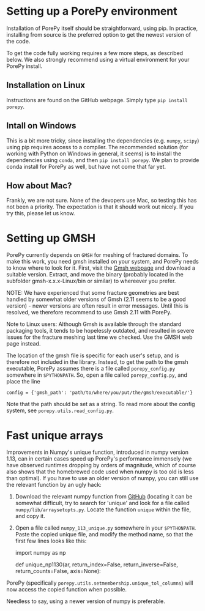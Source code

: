 # Setting up a PorePy environment
Installation of PorePy itself should be straightforward, using pip.
In practice, installing from source is the preferred option to get the newest version of the code.

To get the code fully working requires a few more steps, as described below.
We also strongly recommend using a virtual environment for your PorePy install.

## Installation on Linux
Instructions are found on the GitHub webpage. Simply type `pip install porepy`.

## Intall on Windows
This is a bit more tricky, since installing the dependencies (e.g. `numpy`, `scipy`) using pip requires access to a compiler.
The recommended solution (for working with Python on Windows in general, it seems)
is to install the dependencies using `conda`, and then `pip install porepy`.
We plan to provide conda install for PorePy as well, but have not come that far yet.

## How about Mac?
Frankly, we are not sure. None of the devopers use Mac, so testing this has not been a priority.
The expectation is that it should work out nicely. If you try this, please let us know.

# Setting up GMSH
PorePy currently depends on `GMSH` for meshing of fractured domains. 
To make this work, you need gmsh installed on your system, and PorePy needs to know where to look for it.
First, visit the [Gmsh webpage](http://gmsh.info) and download a suitable version. 
Extract, and move the binary (probably located in the subfolder gmsh-x.x.x-Linux/bin or similar) to whereever you prefer.

NOTE: We have experienced that some fracture geometries are best handled by somewhat older versions of Gmsh (2.11 seems to be a good version) - newer versions are often result in error messages. Until this is resolved, we therefore recommend to use Gmsh 2.11 with PorePy.

Note to Linux users: Although Gmsh is available through the standard packaging tools, it tends to be hopelessly outdated, 
and resulted in severe issues for the fracture meshing last time we checked. Use the GMSH web page instead.


The location of the gmsh file is specific for each user's setup, and is therefore not included in the library. 
Instead, to get the path to the gmsh executable, PorePy assumes there is a file called `porepy_config.py` somewhere in `$PYTHONPATH`. 
So, open a file called `porepy_config.py`, and place the line

	config = {'gmsh_path': 'path/to/where/you/put/the/gmsh/executable/'}

Note that the path should be set as a string. To read more about the config system, see `porepy.utils.read_config.py`.

# Fast unique arrays
Improvements in Numpy's unique function, introduced in numpy version 1.13, can in certain cases speed up PorePy's performance immensely
(we have observed runtimes dropping by orders of magnitude, which of course also shows that the homebrewed code used when numpy is too old is less than optimal). 
If you have to use an older version of numpy, you can still use the relevant function by an ugly hack:

1. Download the relevant numpy function from [GitHub](https://github.com/numpy/numpy) (locating it can be somewhat difficult, 
try to search for 'unique' and look for a file called `numpy/lib/arraysetopts.py`. Locate the function `unique` within the file,
and copy it.
2. Open a file called `numpy_113_unique.py` somewhere in your `$PYTHONPATH`. Paste the copied unique file, and modify the method name, so that the first few lines looks like this:

	import numpy as np

	def unique_np1130(ar, return_index=False, return_inverse=False,
        	   return_counts=False, axis=None):

PorePy (specifically `porepy.utils.setmembership.unique_tol_columns`) will now access the copied function when possible.

Needless to say, using a newer version of numpy is preferable.
